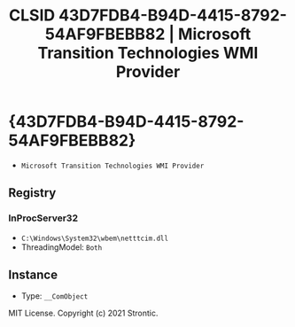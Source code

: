 ﻿---
title: "CLSID 43D7FDB4-B94D-4415-8792-54AF9FBEBB82 | Microsoft Transition Technologies WMI Provider"
excerpt: What is COM-Object CLSID 43D7FDB4-B94D-4415-8792-54AF9FBEBB82?
---

# {43D7FDB4-B94D-4415-8792-54AF9FBEBB82}

* `Microsoft Transition Technologies WMI Provider`

## Registry


### InProcServer32

* `C:\Windows\System32\wbem\netttcim.dll`
* ThreadingModel: `Both`

## Instance

* Type: `__ComObject`

MIT License. Copyright (c) 2021 Strontic.


